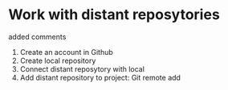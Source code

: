 # Work with distant reposytories
added comments 
1. Create an account in Github
2. Create local repository
3. Connect distant reposytory with local
4. Add distant repository to project: Git remote add 
